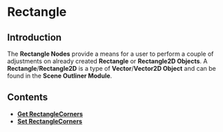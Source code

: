 # Rectangle

## Introduction

The **Rectangle Nodes** provide a means for a user to perform a couple of adjustments on already created **Rectangle** or **Rectangle2D Objects**. A **Rectangle**/**Rectangle2D** is a type of **Vector**/**Vector2D Object** and can be found in the **Scene Outliner Module**.

## Contents

* [**Get RectangleCorners**](getrectanglecorners.md)
* [**Set RectangleCorners**](setrectanglecorners.md)


